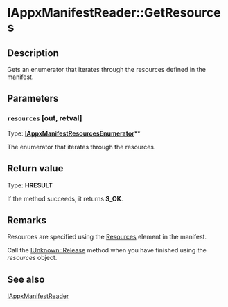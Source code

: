 # IAppxManifestReader::GetResources

## Description

Gets an enumerator that iterates through the resources defined in the manifest.

## Parameters

### `resources` [out, retval]

Type: **[IAppxManifestResourcesEnumerator](https://learn.microsoft.com/windows/desktop/api/appxpackaging/nn-appxpackaging-iappxmanifestresourcesenumerator)****

The enumerator that iterates through the resources.

## Return value

Type: **HRESULT**

If the method succeeds, it returns **S_OK**.

## Remarks

Resources are specified using the [Resources](https://learn.microsoft.com/uwp/schemas/appxpackage/appxmanifestschema/element-resources) element in the manifest.

Call the [IUnknown::Release](https://learn.microsoft.com/windows/desktop/api/unknwn/nf-unknwn-iunknown-release) method when you have finished using the *resources* object.

## See also

[IAppxManifestReader](https://learn.microsoft.com/windows/desktop/api/appxpackaging/nn-appxpackaging-iappxmanifestreader)